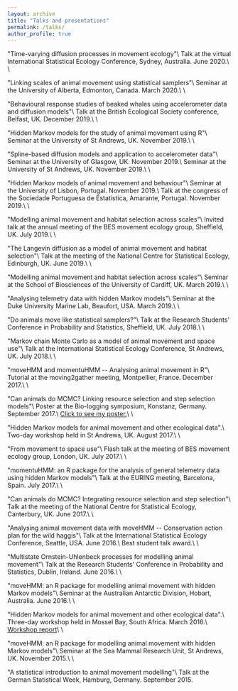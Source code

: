 ```yaml
---
layout: archive
title: "Talks and presentations"
permalink: /talks/
author_profile: true
---
```


"Time-varying diffusion processes in movement ecology"\\
Talk at the virtual International Statistical Ecology Conference, Sydney, Australia. June 2020.\\
\\

"Linking scales of animal movement using statistical samplers"\\
Seminar at the University of Alberta, Edmonton, Canada. March 2020.\\
\\

"Behavioural response studies of beaked whales using accelerometer data and diffusion models"\\
Talk at the British Ecological Society conference, Belfast, UK. December 2019.\\
\\

"Hidden Markov models for the study of animal movement using R"\\ 
Seminar at the University of St Andrews, UK. November 2019.\\ 
\\

"Spline-based diffusion models and application to accelerometer data"\\ 
Seminar at the University of Glasgow, UK. November 2019.\\ 
Seminar at the University of St Andrews, UK. November 2019.\\ 
\\

"Hidden Markov models of animal movement and behaviour"\\ 
Seminar at the University of Lisbon, Portugal. November 2019.\\ 
Talk at the congress of the Sociedade Portuguesa de Estatistica, Amarante, Portugal. November 2019.\\ 
\\

"Modelling animal movement and habitat selection across scales"\\ 
Invited talk at the annual meeting of the BES movement ecology group, Sheffield, UK. July 2019.\\ 
\\

"The Langevin diffusion as a model of animal movement and habitat selection"\\ 
Talk at the meeting of the National Centre for Statistical Ecology, Edinburgh, UK. June 2019.\\ 
\\

"Modelling animal movement and habitat selection across scales"\\ 
Seminar at the School of Biosciences of the University of Cardiff, UK. March 2019.\\ 
\\

"Analysing telemetry data with hidden Markov models"\\ 
Seminar at the Duke University Marine Lab, Beaufort, USA. March 2019.\\ 
\\

"Do animals move like statistical samplers?"\\ 
Talk at the Research Students' Conference in Probability and Statistics, Sheffield, UK. July 2018.\\ 
\\

"Markov chain Monte Carlo as a model of animal movement and space use"\\ 
Talk at the International Statistical Ecology Conference, St Andrews, UK. July 2018.\\ 
\\

"moveHMM and momentuHMM -- Analysing animal movement in R"\\
Tutorial at the moving2gather meeting, Montpellier, France. December 2017.\\
\\

"Can animals do MCMC? Linking resource selection and step selection models"\\
Poster at the Bio-logging symposium, Konstanz, Germany. September 2017.\\
[Click to see my poster.](https://theomichelot.github.io/files/biologging_poster.pdf)\\
\\

"Hidden Markov models for animal movement and other ecological data".\\
Two-day workshop held in St Andrews, UK. August 2017.\\
\\

"From movement to space use"\\ 
Flash talk at the meeting of BES movement ecology group, London, UK. July 2017.\\ 
\\

"momentuHMM: an R package for the analysis of general telemetry data using hidden Markov models"\\ 
Talk at the EURING meeting, Barcelona, Spain. July 2017.\\ 
\\

"Can animals do MCMC? Integrating resource selection and step selection"\\ 
Talk at the meeting of the National Centre for Statistical Ecology, Canterbury, UK. June 2017.\\ 
\\

"Analysing animal movement data with moveHMM -- Conservation action plan for the wild haggis"\\ 
Talk at the International Statistical Ecology Conference, Seattle, USA. June 2016.\\ 
Best student talk award.\\ 
\\

"Multistate Ornstein-Uhlenbeck processes for modelling animal movement"\\ 
Talk at the Research Students' Conference in Probability and Statistics, Dublin, Ireland. June 2016.\\ 
\\

"moveHMM: an R package for modelling animal movement with hidden Markov models"\\ 
Seminar at the Australian Antarctic Division, Hobart, Australia. June 2016.\\ 
\\

"Hidden Markov models for animal movement and other ecological data".\\ 
Three-day workshop held in Mossel Bay, South Africa. March 2016.\\
[Workshop report](http://oceans-research.com/news/report-workshop-hidden-markov-models-animal-movement-ecological-data/)\\
\\

"moveHMM: an R package for modelling animal movement with hidden Markov models"\\ 
Seminar at the Sea Mammal Research Unit, St Andrews, UK. November 2015.\\
\\

"A statistical introduction to animal movement modelling"\\
Talk at the German Statistical Week, Hamburg, Germany. September 2015.

<!-- {% for post in site.talks reversed %} -->
<!--   {% include archive-single-talk.html %} -->
<!-- {% endfor %} -->
